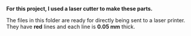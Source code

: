 **For this project, I used a laser cutter to make these parts.**

The files in this folder are ready for directly being sent to a laser printer. They have **red** lines and each line is **0.05 mm** thick.
